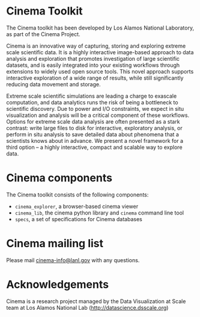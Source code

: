 # Cinema Toolkit

The Cinema toolkit has been developed by Los Alamos National Laboratory, as part
of the Cinema Project.

Cinema is an innovative way of capturing, storing and exploring extreme scale
scientific data. It is a highly interactive image-based approach to data
analysis and exploration that promotes investigation of large scientific
datasets, and is easily integrated into your existing workflows through
extensions to widely used open source tools. This novel approach supports
interactive exploration of a wide range of results, while still significantly
reducing data movement and storage.

Extreme scale scientific simulations are leading a charge to exascale
computation, and data analytics runs the risk of being a bottleneck to
scientific discovery. Due to power and I/O constraints, we expect in situ
visualization and analysis will be a critical component of these workflows.
Options for extreme scale data analysis are often presented as a stark contrast:
write large files to disk for interactive, exploratory analysis, or perform in
situ analysis to save detailed data about phenomena that a scientists knows
about in advance. We present a novel framework for a third option – a highly
interactive, compact and scalable way to explore data.


# Cinema components

The Cinema toolkit consists of the following components:

- `cinema_explorer`, a browser-based cinema viewer
- `cinema_lib`, the cinema python library and `cinema` command line tool
- `specs`, a set of specifications for Cinema databases

# Cinema mailing list

Please mail cinema-info@lanl.gov with any questions.

# Acknowledgements
Cinema is a research project managed by the Data Visualization at Scale team at
Los Alamos National Lab (http://datascience.dsscale.org)

